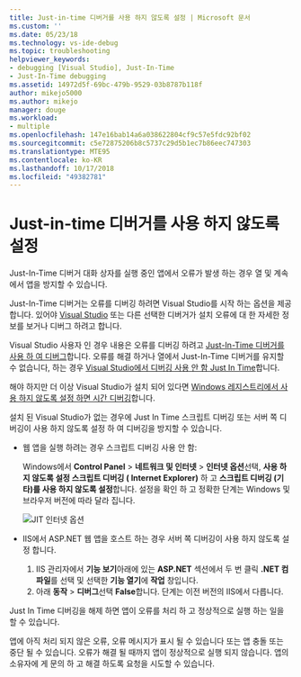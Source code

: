 ```yaml
---
title: Just-in-time 디버거를 사용 하지 않도록 설정 | Microsoft 문서
ms.custom: ''
ms.date: 05/23/18
ms.technology: vs-ide-debug
ms.topic: troubleshooting
helpviewer_keywords:
- debugging [Visual Studio], Just-In-Time
- Just-In-Time debugging
ms.assetid: 14972d5f-69bc-479b-9529-03b8787b118f
author: mikejo5000
ms.author: mikejo
manager: douge
ms.workload:
- multiple
ms.openlocfilehash: 147e16bab14a6a038622804cf9c57e5fdc92bf02
ms.sourcegitcommit: c5e72875206b8c5737c29d5b1ec7b86eec747303
ms.translationtype: MTE95
ms.contentlocale: ko-KR
ms.lasthandoff: 10/17/2018
ms.locfileid: "49382781"
---
```

# <a name="disable-the-just-in-time-debugger"></a>Just-in-time 디버거를 사용 하지 않도록 설정 

Just-In-Time 디버거 대화 상자를 실행 중인 앱에서 오류가 발생 하는 경우 열 및 계속에서 앱을 방지할 수 있습니다. 

Just-In-Time 디버거는 오류를 디버깅 하려면 Visual Studio를 시작 하는 옵션을 제공 합니다. 있어야 [Visual Studio](http://visualstudio.microsoft.com) 또는 다른 선택한 디버거가 설치 오류에 대 한 자세한 정보를 보거나 디버그 하려고 합니다. 

Visual Studio 사용자 인 경우 내용은 오류를 디버깅 하려고 [Just-In-Time 디버거를 사용 하 여 디버그](../debugger/debug-using-the-just-in-time-debugger.md)합니다. 오류를 해결 하거나 열에서 Just-In-Time 디버거를 유지할 수 없습니다, 하는 경우 [Visual Studio에서 디버깅 사용 안 함 Just In Time](debug-using-the-just-in-time-debugger.md#BKMK_Enabling)합니다. 

해야 하지만 더 이상 Visual Studio가 설치 되어 있다면 [Windows 레지스트리에서 사용 하지 않도록 설정 하면 시간 디버깅](debug-using-the-just-in-time-debugger.md#disable-just-in-time-debugging-from-the-windows-registry)합니다. 

설치 된 Visual Studio가 없는 경우에 Just In Time 스크립트 디버깅 또는 서버 쪽 디버깅이 사용 하지 않도록 설정 하 여 디버깅을 방지할 수 있습니다. 

- 웹 앱을 실행 하려는 경우 스크립트 디버깅 사용 안 함:
  
  Windows에서 **Control Panel** > **네트워크 및 인터넷** > **인터넷 옵션**선택, **사용 하지 않도록 설정 스크립트 디버깅 ( Internet Explorer)** 하 고 **스크립트 디버깅 (기타)를 사용 하지 않도록 설정**합니다. 설정을 확인 하 고 정확한 단계는 Windows 및 브라우저 버전에 따라 달라 집니다.
  
  ![JIT 인터넷 옵션](../debugger/media/jitinternetoptions.png "JIT 인터넷 옵션")
  
- IIS에서 ASP.NET 웹 앱을 호스트 하는 경우 서버 쪽 디버깅이 사용 하지 않도록 설정 합니다.

  1. IIS 관리자에서 **기능 보기**아래에 있는 **ASP.NET** 섹션에서 두 번 클릭 **.NET 컴파일**를 선택 및 선택한 **기능 열기**에 **작업** 창입니다. 
  1. 아래 **동작** > **디버그**선택 **False**합니다. 단계는 이전 버전의 IIS에서 다릅니다.

Just In Time 디버깅을 해제 하면 앱이 오류를 처리 하 고 정상적으로 실행 하는 일을 할 수 있습니다. 

앱에 아직 처리 되지 않은 오류, 오류 메시지가 표시 될 수 있습니다 또는 앱 충돌 또는 중단 될 수 있습니다. 오류가 해결 될 때까지 앱이 정상적으로 실행 되지 않습니다. 앱의 소유자에 게 문의 하 고 해결 하도록 요청을 시도할 수 있습니다.

